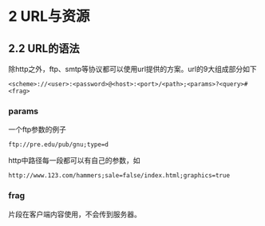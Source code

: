 # 2 URL与资源

## 2.2 URL的语法

除http之外，ftp、smtp等协议都可以使用url提供的方案。url的9大组成部分如下

`<scheme>://<user>:<password>@<host>:<port>/<path>;<params>?<query>#<frag>`

### params

一个ftp参数的例子

```
ftp://pre.edu/pub/gnu;type=d
```

http中路径每一段都可以有自己的参数，如

```
http://www.123.com/hammers;sale=false/index.html;graphics=true
```

### frag

片段在客户端内容使用，不会传到服务器。
